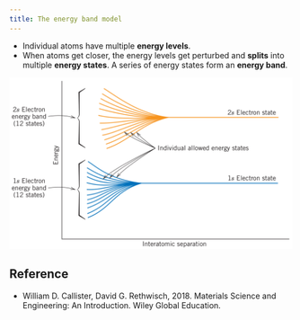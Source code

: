 ```yaml
---
title: The energy band model
---
```




- Individual atoms have multiple **energy levels**.
- When atoms get closer, the energy levels get perturbed and **splits** into multiple **energy states**. A series of energy states form an **energy band**.

![The formation of energy level, energy state and energy band vs. interatomic seperation. (William D. Callister and David G. Rethwisch, 2018) [Chapter 18.5]](Untitled.png)

## Reference

- William D. Callister, David G. Rethwisch, 2018. Materials Science and Engineering: An Introduction. Wiley Global Education.